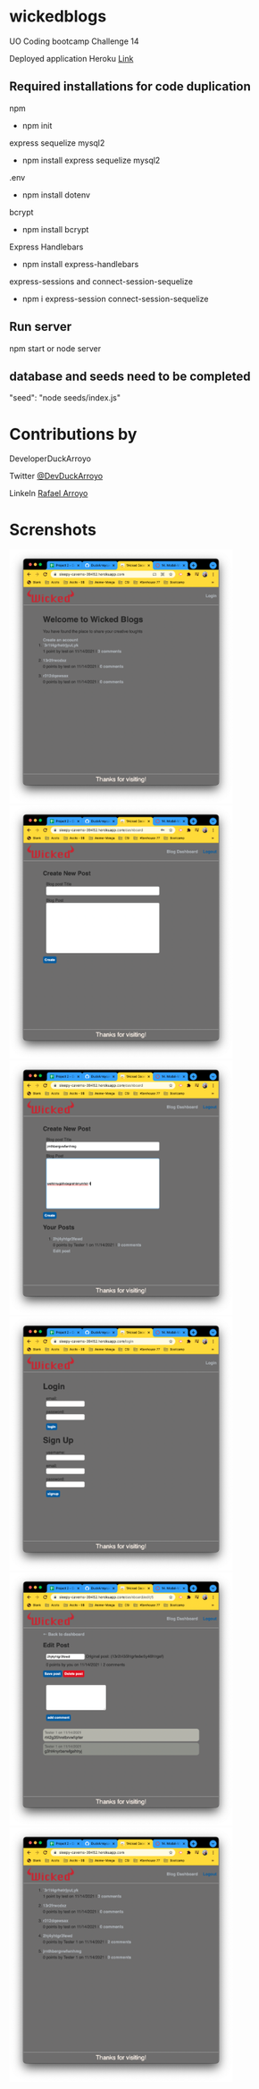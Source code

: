 # wickedblogs

UO Coding bootcamp Challenge 14

Deployed application Heroku
[Link](https://sleepy-caverns-39452.herokuapp.com/)

## Required installations for code duplication

npm

- npm init

express
sequelize
mysql2

- npm install express sequelize mysql2

.env

- npm install dotenv

bcrypt

- npm install bcrypt

Express Handlebars

- npm install express-handlebars

express-sessions and connect-session-sequelize

- npm i express-session connect-session-sequelize

## Run server

npm start or node server

## database and seeds need to be completed

"seed": "node seeds/index.js"

# Contributions by

DeveloperDuckArroyo

Twitter [@DevDuckArroyo](https://twitter.com/DevDuckArroyo)

LinkeIn [Rafael Arroyo](https://www.linkedin.com/in/duckarroyo/)

# Screnshots

<img src="./public/assets/afrontpage.png" style="width: 400px">

<img src="./public/assets/bdashboard1.png" style="width: 400px">

<img src="./public/assets/bdashboard2.png" style="width: 400px">

<img src="./public/assets/blogin.png" style="width: 400px">

<img src="./public/assets/cEditpost.png" style="width: 400px">

<img src="./public/assets/dPopulatedfrontpage.png" style="width: 400px">

